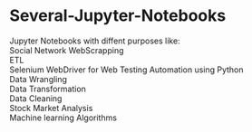 # Several-Jupyter-Notebooks
Jupyter Notebooks with diffent purposes like:
<br>
Social Network WebScrapping
<br>
ETL
<br>
Selenium WebDriver for Web Testing Automation using Python
<br>
Data Wrangling 
<br>
Data Transformation
<br>
Data Cleaning
<br>
Stock Market Analysis
<br>
Machine learning Algorithms
